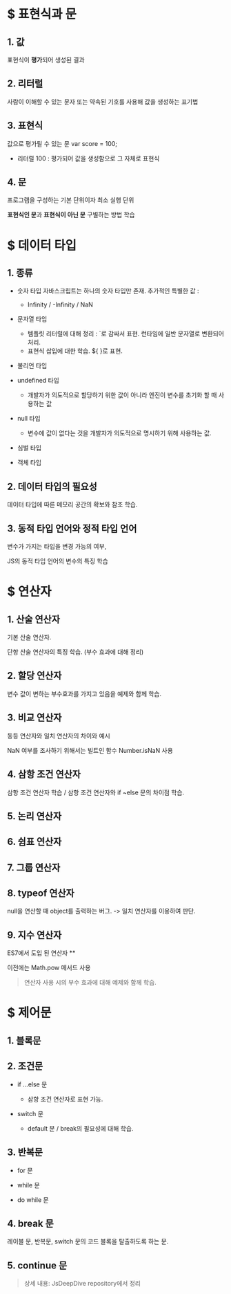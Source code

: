 # $ 표현식과 문

## 1. 값

표현식이 **평가**되어 생성된 결과

## 2. 리터럴

사람이 이해할 수 있는 문자 또는 약속된 기호를 사용해 값을 생성하는 표기법

## 3. 표현식

값으로 평가될 수 있는 문
var score = 100;

- 리터럴 100 : 평가되어 값을 생성함으로 그 자체로 표현식

## 4. 문

프로그램을 구성하는 기본 단위이자 최소 실행 단위

**표현식인 문**과 **표현식이 아닌 문** 구별하는 방법 학습

# $ 데이터 타입

## 1. 종류

- 숫자 타입
  자바스크립트는 하나의 숫자 타입만 존재.
  추가적인 특별한 값 :

  - Infinity / -Infinity / NaN

- 문자열 타입

  - 템플릿 리터럴에 대해 정리 : `로 감싸서 표현.
    런타임에 일반 문자열로 변환되어 처리.
  - 표현식 삽입에 대한 학습. ${ }로 표현.

- 불리언 타입
- undefined 타입

  - 개발자가 의도적으로 할당하기 위한 값이 아니라 엔진이 변수를 초기화 할 때 사용하는 값

- null 타입

  - 변수에 값이 없다는 것을 개발자가 의도적으로 명시하기 위해 사용하는 값.

- 심벌 타입

- 객체 타입

## 2. 데이터 타입의 필요성

데이터 타입에 따른 메모리 공간의 확보와 참조 학습.

## 3. 동적 타입 언어와 정적 타입 언어

변수가 가지는 타입을 변경 가능의 여부,

JS의 동적 타입 언어의 변수의 특징 학습

# $ 연산자

## 1. 산술 연산자

기본 산술 연산자.

단항 산술 연산자의 특징 학습. (부수 효과에 대해 정리)

## 2. 할당 연산자

변수 값이 변하는 부수효과를 가지고 있음을 예제와 함께 학습.

## 3. 비교 연산자

동등 연산자와 일치 연산자의 차이와 예시

NaN 여부를 조사하기 위해서는 빌트인 함수 Number.isNaN 사용

## 4. 삼항 조건 연산자

삼항 조건 연산자 학습 / 삼항 조건 연산자와 if ~else 문의 차이점 학습.

## 5. 논리 연산자

## 6. 쉼표 연산자

## 7. 그룹 연산자

## 8. typeof 연산자

null을 연산할 때 object를 출력하는 버그. -> 일치 연산자를 이용하여 판단.

## 9. 지수 연산자

ES7에서 도입 된 연산자 \*\*

이전에는 Math.pow 메서드 사용

> 연산자 사용 시의 부수 효과에 대해 예제와 함께 학습.

# $ 제어문

## 1. 블록문

## 2. 조건문

- if ...else 문

  - 삼항 조건 연산자로 표현 가능.

- switch 문
  - default 문 / break의 필요성에 대해 학습.

## 3. 반복문

- for 문

- while 문

- do while 문

## 4. break 문

레이블 문, 반복문, switch 문의 코드 블록을 탈출하도록 하는 문.

## 5. continue 문

> 상세 내용: JsDeepDive repository에서 정리
